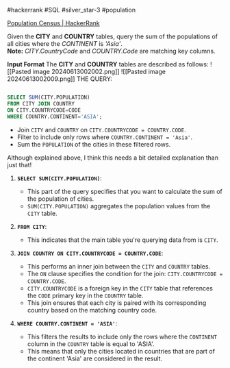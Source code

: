 #hackerrank #SQL #silver_star-3 #population 

[Population Census | HackerRank](https://www.hackerrank.com/challenges/asian-population/problem?isFullScreen=true)

 Given the **CITY** and **COUNTRY** tables, query the sum of the populations of all cities where the _CONTINENT_ is _'Asia'_.
**Note:** _CITY.CountryCode_ and _COUNTRY.Code_ are matching key columns.

**Input Format**
The **CITY** and **COUNTRY** tables are described as follows:
![[Pasted image 20240613002002.png]]
![[Pasted image 20240613002009.png]]
THE QUERY:
```sql

SELECT SUM(CITY.POPULATION)
FROM CITY JOIN COUNTRY
ON CITY.COUNTRYCODE=CODE
WHERE COUNTRY.CONTINENT='ASIA';
```
- Join `CITY` and `COUNTRY` on `CITY.COUNTRYCODE = COUNTRY.CODE`.
- Filter to include only rows where `COUNTRY.CONTINENT = 'Asia'`.
- Sum the `POPULATION` of the cities in these filtered rows.

Although explained above, I think this needs a bit detailed explanation than just that!

1. **`SELECT SUM(CITY.POPULATION)`**:
    - This part of the query specifies that you want to calculate the sum of the population of cities.
    - `SUM(CITY.POPULATION)` aggregates the population values from the `CITY` table.

2. **`FROM CITY`**: 
    - This indicates that the main table you're querying data from is `CITY`.

3. **`JOIN COUNTRY ON CITY.COUNTRYCODE = COUNTRY.CODE`**: 
    - This performs an inner join between the `CITY` and `COUNTRY` tables.
    - The `ON` clause specifies the condition for the join: `CITY.COUNTRYCODE = COUNTRY.CODE`.
    - `CITY.COUNTRYCODE` is a foreign key in the `CITY` table that references the `CODE` primary key in the `COUNTRY` table.
    - This join ensures that each city is paired with its corresponding country based on the matching country code.

4. **`WHERE COUNTRY.CONTINENT = 'ASIA'`**: 
    - This filters the results to include only the rows where the `CONTINENT` column in the `COUNTRY` table is equal to 'ASIA'.
    - This means that only the cities located in countries that are part of the continent 'Asia' are considered in the result.